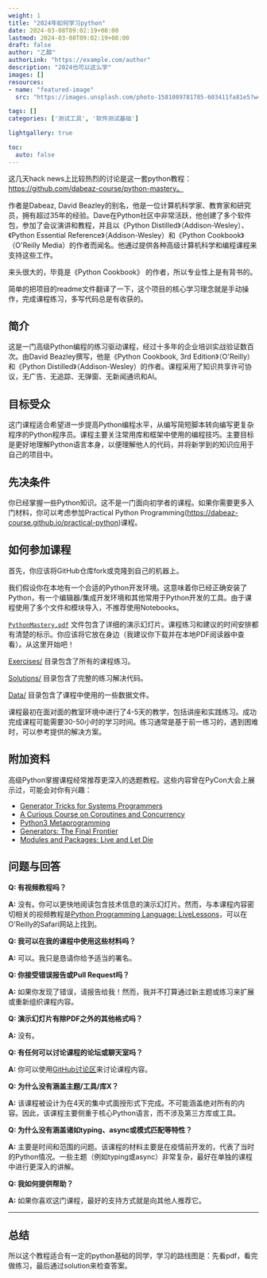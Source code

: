 ```yaml
---
weight: 1
title: "2024年如何学习python"
date: 2024-03-08T09:02:19+08:00
lastmod: 2024-03-08T09:02:19+08:00
draft: false
author: "乙醇"
authorLink: "https://example.com/author"
description: "2024也可以这么学"
images: []
resources:
- name: "featured-image"
  src: "https://images.unsplash.com/photo-1581089781785-603411fa81e5?w=300"

tags: []
categories: ['测试工具', '软件测试基础']

lightgallery: true

toc:
  auto: false
---
```


这几天hack news上比较热烈的讨论是这一套python教程：https://github.com/dabeaz-course/python-mastery。

作者是Dabeaz, David Beazley的别名，他是一位计算机科学家、教育家和研究员，拥有超过35年的经验。Dave在Python社区中非常活跃，他创建了多个软件包，参加了会议演讲和教程，并且以《Python Distilled》（Addison-Wesley）、《Python Essential Reference》（Addison-Wesley）和《Python Cookbook》（O'Reilly Media）的作者而闻名。他通过提供各种高级计算机科学和编程课程来支持这些工作。

来头很大的，毕竟是《Python Cookbook》 的作者，所以专业性上是有背书的。

简单的把项目的readme文件翻译了一下，这个项目的核心学习理念就是手动操作，完成课程练习，多写代码总是有收获的。

## 简介

这是一门高级Python编程的练习驱动课程，经过十多年的企业培训实战验证数百次。由David Beazley撰写，他是《Python Cookbook, 3rd Edition》（O'Reilly）和《Python Distilled》（Addison-Wesley）的作者。课程采用了知识共享许可协议，无广告、无追踪、无弹窗、无新闻通讯和AI。

## 目标受众

这门课程适合希望进一步提高Python编程水平，从编写简短脚本转向编写更复杂程序的Python程序员。课程主要关注常用库和框架中使用的编程技巧。主要目标是更好地理解Python语言本身，以便理解他人的代码，并将新学到的知识应用于自己的项目中。

## 先决条件

你已经掌握一些Python知识。这不是一门面向初学者的课程。如果你需要更多入门材料，你可以考虑参加Practical Python Programming(https://dabeaz-course.github.io/practical-python)课程。

## 如何参加课程

首先，你应该将GitHub仓库fork或克隆到自己的机器上。

我们假设你在本地有一个合适的Python开发环境。这意味着你已经正确安装了Python，有一个编辑器/集成开发环境和其他常用于Python开发的工具。由于课程使用了多个文件和模块导入，不推荐使用Notebooks。

[`PythonMastery.pdf`](PythonMastery.pdf) 文件包含了详细的演示幻灯片。课程练习和建议的时间安排都有清楚的标示。你应该将它放在身边（我建议你下载并在本地PDF阅读器中查看）。从这里开始吧！

[Exercises/](Exercises/index.md) 目录包含了所有的课程练习。

[Solutions/](Solutions/) 目录包含了完整的练习解决代码。

[Data/](Data/) 目录包含了课程中使用的一些数据文件。

课程最初在面对面的教室环境中进行了4-5天的教学，包括讲座和实践练习。成功完成课程可能需要30-50小时的学习时间。练习通常是基于前一练习的，遇到困难时，可以参考提供的解决方案。

## 附加资料

高级Python掌握课程经常推荐更深入的选题教程。这些内容曾在PyCon大会上展示过，可能会对你有兴趣：

* [Generator Tricks for Systems Programmers](https://www.dabeaz.com/generators/)
* [A Curious Course on Coroutines and Concurrency](http://dabeaz.com/coroutines/index.html)
* [Python3 Metaprogramming](https://dabeaz.com/py3meta/index.html)
* [Generators: The Final Frontier](https://dabeaz.com/finalgenerator/index.html)
* [Modules and Packages: Live and Let Die](https://dabeaz.com/modulepackage/index.html)

## 问题与回答

**Q: 有视频教程吗？**

**A:** 没有。你可以更快地阅读包含技术信息的演示幻灯片。然而，与本课程内容密切相关的视频教程是[Python Programming Language: LiveLessons](https://www.safaribooksonline.com/library/view/python-programming-language/9780134217314/)，可以在O'Reilly的Safari网站上找到。

**Q: 我可以在我的课程中使用这些材料吗？**

**A:** 可以。我只是恳请你给予适当的署名。

**Q: 你接受错误报告或Pull Request吗？**

**A:** 如果你发现了错误，请报告给我！然而，我并不打算通过新主题或练习来扩展或重新组织课程内容。

**Q: 演示幻灯片有除PDF之外的其他格式吗？**

**A:** 没有。

**Q: 有任何可以讨论课程的论坛或聊天室吗？**

**A:** 你可以使用[GitHub讨论区](https://github.com/dabeaz-course/python-mastery/discussions)来讨论课程内容。

**Q: 为什么没有涵盖主题/工具/库X？**

**A:** 该课程被设计为在4天的集中式面授形式下完成。不可能涵盖绝对所有的内容。因此，该课程主要侧重于核心Python语言，而不涉及第三方库或工具。

**Q: 为什么没有涵盖诸如typing、async或模式匹配等特性？**

**A:** 主要是时间和范围的问题。该课程的材料主要是在疫情前开发的，代表了当时的Python情况。一些主题（例如typing或async）非常复杂，最好在单独的课程中进行更深入的讲解。

**Q: 我如何提供帮助？**

**A:** 如果你喜欢这门课程，最好的支持方式就是向其他人推荐它。

----

## 总结

所以这个教程适合有一定的python基础的同学，学习的路线图是：先看pdf，看完做练习，最后通过solution来检查答案。